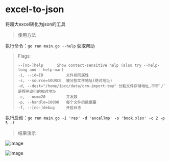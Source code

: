 # excel-to-json
将超大excel转化为json的工具

> 使用方法
> 
执行命令：`go run main.go --help`  获取帮助

>Flags:
> 
>     --[no-]help      Show context-sensitive help (also try --help-long and --help-man)
>     -i, --id=ID          文件相同属性
>     -s, --source=SOURCE  被分割文件地址(绝对地址)
>     -d, --dest="/home/ipcc/data/crm-import-tmp" 分割文件存储地址,不带`/`是程序运行的相对地址
>     -c, --num=20         并发数
>     -p, --handle=10000   每个文件的数据量
>     -f, --[no-]debug     开启日志

执行启动：`go run main.go -i 'res' -d 'excelTmp' -s 'book.xlsx' -c 2 -p 5 -f`  

> 结果演示

![image](https://github.com/Alke-meng/excel-to-json/images/1.png)

![image](https://github.com/Alke-meng/excel-to-json/images/2.png)

